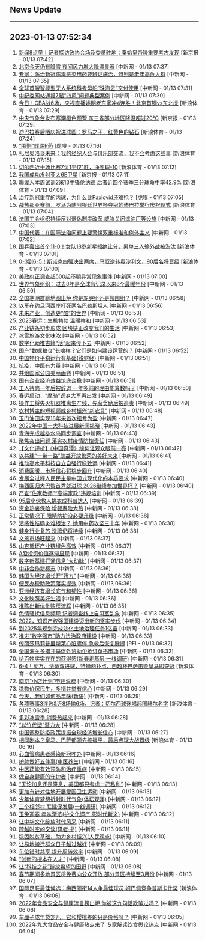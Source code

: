 ## News Update
---
2023-01-13 07:52:34
---
1. <a target="_blank" href="https://www.bjnews.com.cn/detail-167356585914152.html">新闻8点见丨记者探访政协会场及委员驻地；秦始皇帝陵重要考古发现</a> [新京报 - 01/13 07:42]
2. <a target="_blank" href="http://www.chinanews.com//sh/2023/01-13/9934087.shtml">北京今天仍有降雪 夜间风力增大降温显著</a> [中新网 - 01/13 07:37]
3. <a target="_blank" href="http://www.chinanews.com//sh/2023/01-13/9934085.shtml">专家：防治新冠病毒感染用药要辨证施治，特别是老年高危人群</a> [中新网 - 01/13 07:35]
4. <a target="_blank" href="http://www.chinanews.com//tp/hd2011/2023/01-13/1056503.shtml">全球首艘智能型无人系统科考母船“珠海云”交付使用</a> [中新网 - 01/13 07:31]
5. <a target="_blank" href="http://www.chinanews.com//gn/2023/01-13/9934083.shtml">中纪委网站通报7起“四风”问题典型案例</a> [中新网 - 01/13 07:30]
6. <a target="_blank" href="https://k.sina.cn/article_1685707867_6479dc5b001019tqp.html?from=sports&subch=cba">今日！CBA战6场，央视直播姚明老东家冲4连胜！北京首钢vs东北虎</a> [新浪体育 - 01/13 07:29]
7. <a target="_blank" href="https://www.bjnews.com.cn/detail-167356532414143.html">中央气象台发布寒潮橙色预警 东三省部分地区降温超过20℃</a> [新京报 - 01/13 07:29]
8. <a target="_blank" href="https://k.sina.cn/article_2018499075_784fda0302001kyf3.html?from=sports&subch=osport">迪巴拉赛后晒庆祝进球图：罗马之子，红黄色的钻石</a> [新浪体育 - 01/13 07:24]
9. <a target="_blank" href="https://www.huxiu.com/article/768443.html">“围剿”辉瑞P药</a> [虎嗅 - 01/13 07:16]
10. <a target="_blank" href="https://k.sina.cn/article_2018499075_784fda0302001kyeu.html?from=sports&subch=osport">扎尼奥洛谈未来：我的经纪人会与俱乐部交流，我不会考虑这些事</a> [新浪体育 - 01/13 07:15]
11. <a target="_blank" href="https://k.sina.cn/article_2018499075_784fda0302001kyer.html?from=sports&subch=osport">切尔西近十场比赛7负1平仅1胜，净胜球-10</a> [新浪体育 - 01/13 07:12]
12. <a target="_blank" href="https://www.bjnews.com.cn/detail-167356496714140.html">我国成功发射亚太6E卫星</a> [新京报 - 01/13 07:11]
13. <a target="_blank" href="https://k.sina.cn/article_7300843333_1b32a0745001012ece.html?from=sports&subch=nba">曝湖人本周试训2米13中锋伦纳德 后者近四个赛季三分球命中率42.9%</a> [新浪体育 - 01/13 07:09]
14. <a target="_blank" href="https://www.huxiu.com/article/768009.html">治疗新冠重症的丙球，为什么比Paxlovid还难抢？</a> [虎嗅 - 01/13 07:05]
15. <a target="_blank" href="https://k.sina.cn/article_2018499075_784fda0302001kyen.html?from=sports&subch=osport">战热那亚赛前，罗马为随阿根廷世界杯夺冠的迪巴拉举行庆祝仪式</a> [新浪体育 - 01/13 07:04]
16. <a target="_blank" href="http://www.chinanews.com//gj/2023/01-13/9934081.shtml">法国工会组织持续反对退休制度改革 威胁关闭炼油厂等设施</a> [中新网 - 01/13 07:03]
17. <a target="_blank" href="http://www.chinanews.com//gj/2023/01-13/9934080.shtml">中国代表：在国际法治问题上要警惕双重标准和例外主义</a> [中新网 - 01/13 07:02]
18. <a target="_blank" href="https://k.sina.cn/article_5559864694_14b64cd760010137uy.html?from=sports&subch=pingpang">国乒轰出首个11-0！女队18岁新星拒绝让分，男单三人输外战被淘汰</a> [新浪体育 - 01/13 07:01]
19. <a target="_blank" href="https://k.sina.cn/article_5559864694_14b64cd760010137ux.html?from=sports&subch=billiardball">0-3到6-5！斯诺克四强决出两席，马叔逆转奥沙利文，90后名将晋级</a> [新浪体育 - 01/13 07:00]
20. <a target="_blank" href="http://www.chinanews.com//gj/2023/01-13/9934079.shtml">美政府正调查超500起不明异常现象事件</a> [中新网 - 01/13 07:00]
21. <a target="_blank" href="http://www.chinanews.com//gj/2023/01-13/9934078.shtml">世界气象组织：过去8年是全球有记录以来8个最暖年份</a> [中新网 - 01/13 06:59]
22. <a target="_blank" href="http://www.chinanews.com//sh/2023/01-13/9934077.shtml">全国寒潮群聊地图出炉 你是冻哭组还是氛围组？</a> [中新网 - 01/13 06:58]
23. <a target="_blank" href="http://www.chinanews.com//gj/2023/01-13/9934076.shtml">以军在约旦河西岸打死两名巴勒斯坦人</a> [中新网 - 01/13 06:56]
24. <a target="_blank" href="http://www.chinanews.com//cj/2023/01-13/9934073.shtml">未来产业，创造更“酷”的世界</a> [中新网 - 01/13 06:53]
25. <a target="_blank" href="http://www.chinanews.com//sh/2023/01-13/9934074.shtml">2023春运：生机勃勃 温暖祥和</a> [中新网 - 01/13 06:53]
26. <a target="_blank" href="http://www.chinanews.com//cj/2023/01-13/9934072.shtml">产业链条初步形成 区块链正改变我们的生活</a> [中新网 - 01/13 06:53]
27. <a target="_blank" href="http://www.chinanews.com//cj/2023/01-13/9934070.shtml">冰雪旅游文化味浓</a> [中新网 - 01/13 06:52]
28. <a target="_blank" href="http://www.chinanews.com//cul/2023/01-13/9934069.shtml">数字化助推古籍“活”起来传下去</a> [中新网 - 01/13 06:52]
29. <a target="_blank" href="http://www.chinanews.com//cj/2023/01-13/9934071.shtml">国产“数据粮仓”长啥样？它们是如何建设运营的？</a> [中新网 - 01/13 06:52]
30. <a target="_blank" href="http://www.chinanews.com//cj/2023/01-13/9934066.shtml">中国物价平稳运行有基础(锐财经)</a> [中新网 - 01/13 06:51]
31. <a target="_blank" href="http://www.chinanews.com//sh/2023/01-13/9934067.shtml">抗疫，中医有力量</a> [中新网 - 01/13 06:51]
32. <a target="_blank" href="http://www.chinanews.com//sh/2023/01-13/9934068.shtml">共绘国家公园美丽画卷</a> [中新网 - 01/13 06:51]
33. <a target="_blank" href="http://www.chinanews.com//cj/2023/01-13/9934065.shtml">国有企业经济效益筑底企稳</a> [中新网 - 01/13 06:51]
34. <a target="_blank" href="http://www.chinanews.com//sh/2023/01-13/9934064.shtml">工人待岗一年后被辞退 一年多前的理由能算数吗？</a> [中新网 - 01/13 06:50]
35. <a target="_blank" href="http://www.chinanews.com//sh/2023/01-13/9934063.shtml">春运启动，“摩骑”返乡大军再出发</a> [中新网 - 01/13 06:49]
36. <a target="_blank" href="http://www.chinanews.com//sh/2023/01-13/9934062.shtml">操作工将失火机器推离生产线，先获奖励后被追责</a> [中新网 - 01/13 06:49]
37. <a target="_blank" href="http://www.chinanews.com//cj/2023/01-13/9934061.shtml">农村博主的短视频成乡村振兴“新农具”</a> [中新网 - 01/13 06:48]
38. <a target="_blank" href="http://www.chinanews.com//cj/2023/01-13/9934060.shtml">玉门油田实现18年来首次扭亏为盈</a> [中新网 - 01/13 06:47]
39. <a target="_blank" href="http://www.chinanews.com//cj/2023/01-13/9934057.shtml">2022年中国十大科技进展新闻揭晓</a> [中新网 - 01/13 06:43]
40. <a target="_blank" href="http://www.chinanews.com//sh/2023/01-13/9934058.shtml">青海完成越冬水鸟同步调查</a> [中新网 - 01/13 06:43]
41. <a target="_blank" href="http://www.chinanews.com//sh/2023/01-13/9934059.shtml">聚焦突出问题 落实农村疫情防控责任</a> [中新网 - 01/13 06:43]
42. <a target="_blank" href="http://www.chinanews.com//cul/2023/01-13/9934056.shtml">【文化评析】《中国奇谭》缘何让观众眼前一亮</a> [中新网 - 01/13 06:42]
43. <a target="_blank" href="http://www.chinanews.com//gn/2023/01-13/9934054.shtml">以共建“一带一路”助益开放繁荣的美好未来</a> [中新网 - 01/13 06:41]
44. <a target="_blank" href="http://www.chinanews.com//cj/2023/01-13/9934055.shtml">推动高水平科技自立自强行稳致远</a> [中新网 - 01/13 06:41]
45. <a target="_blank" href="http://www.chinanews.com//cj/2023/01-13/9934053.shtml">消费回暖，市场信心将稳步回升</a> [中新网 - 01/13 06:40]
46. <a target="_blank" href="http://www.chinanews.com//gn/2023/01-13/9934052.shtml">发展全过程人民民主是中国式现代化的本质要求</a> [中新网 - 01/13 06:40]
47. <a target="_blank" href="http://www.chinanews.com//ty/2023/01-13/9934051.shtml">梅西回归大巴黎首秀就进球 2026继续参加世界杯？</a> [中新网 - 01/13 06:40]
48. <a target="_blank" href="http://www.chinanews.com//sh/2023/01-13/9934049.shtml">严查“住家教师”“高端家政”违规培训</a> [中新网 - 01/13 06:39]
49. <a target="_blank" href="http://www.chinanews.com//sh/2023/01-13/9934050.shtml">95后小伙教人挑衣成科普达人</a> [中新网 - 01/13 06:39]
50. <a target="_blank" href="http://www.chinanews.com//cj/2023/01-13/9934048.shtml">资金热衷保险 增额寿险大热</a> [中新网 - 01/13 06:38]
51. <a target="_blank" href="http://www.chinanews.com//sh/2023/01-13/9934047.shtml">正常情况下 眼睛防护没必要升级</a> [中新网 - 01/13 06:38]
52. <a target="_blank" href="http://www.chinanews.com//sh/2023/01-13/9934046.shtml">溃疡性结肠炎难根治？ 她用中药攻坚三十年</a> [中新网 - 01/13 06:38]
53. <a target="_blank" href="http://www.chinanews.com//ty/2023/01-13/9934045.shtml">健身行业复苏 洗牌仍将持续</a> [中新网 - 01/13 06:38]
54. <a target="_blank" href="http://www.chinanews.com//cul/2023/01-13/9934044.shtml">文旅市场旺起来</a> [中新网 - 01/13 06:37]
55. <a target="_blank" href="http://www.chinanews.com//cj/2023/01-13/9934042.shtml">山杏循环产业链绿色高效</a> [中新网 - 01/13 06:37]
56. <a target="_blank" href="http://www.chinanews.com//cj/2023/01-13/9934041.shtml">A股投资价值逐渐显现</a> [中新网 - 01/13 06:37]
57. <a target="_blank" href="http://www.chinanews.com//cj/2023/01-13/9934043.shtml">数字新基建打通信息“大动脉”</a> [中新网 - 01/13 06:37]
58. <a target="_blank" href="http://www.chinanews.com//gn/2023/01-13/9934037.shtml">中非合作新标志</a> [中新网 - 01/13 06:36]
59. <a target="_blank" href="http://www.chinanews.com//gj/2023/01-13/9934036.shtml">韩国为经济增长开“药方”</a> [中新网 - 01/13 06:36]
60. <a target="_blank" href="http://www.chinanews.com//cj/2023/01-13/9934040.shtml">便民办税助政策落实提效</a> [中新网 - 01/13 06:36]
61. <a target="_blank" href="http://www.chinanews.com//cj/2023/01-13/9934038.shtml">亚洲经济有增长底气和韧性</a> [中新网 - 01/13 06:36]
62. <a target="_blank" href="http://www.chinanews.com//cul/2023/01-13/9934039.shtml">文化映照美好生活</a> [中新网 - 01/13 06:36]
63. <a target="_blank" href="http://www.chinanews.com//cj/2023/01-13/9934035.shtml">推陈出新优化购房流程</a> [中新网 - 01/13 06:35]
64. <a target="_blank" href="http://www.chinanews.com//sh/2023/01-13/9934034.shtml">色情骚扰信息频现 记者调查线上自习室乱象</a> [中新网 - 01/13 06:35]
65. <a target="_blank" href="http://www.chinanews.com//gn/2023/01-13/9934033.shtml">2022，知识产权强国建设迈出新的坚实步伐</a> [中新网 - 01/13 06:34]
66. <a target="_blank" href="http://www.chinanews.com//gn/2023/01-13/9934032.shtml">到2025年规划完成沙化土地治理任务1亿亩</a> [中新网 - 01/13 06:33]
67. <a target="_blank" href="http://www.chinanews.com//gn/2023/01-13/9934031.shtml">推进“数字强市”助力法治政府建设</a> [中新网 - 01/13 06:33]
68. <a target="_blank" href="https://www.rfi.fr/cn/%E5%9B%BD%E9%99%85%E6%8A%A5%E9%81%93/20230112-%E6%AC%A7%E7%9B%9F%E5%8D%81%E4%BD%99%E4%BD%8D%E9%AB%98%E5%AE%982-2%E8%AE%BF%E5%9F%BA%E8%BE%85">传丽莎玛莉普里斯莱心脏骤停 急救后恢复脉搏</a> [RFI - 01/13 06:32]
69. <a target="_blank" href="http://www.chinanews.com//cj/2023/01-13/9934030.shtml">全国海关多措并举促外贸助企抢订单拓市场</a> [中新网 - 01/13 06:32]
70. <a target="_blank" href="http://www.chinanews.com//sh/2023/01-13/9934029.shtml">给百姓实实在在的获得感(新春走基层·一线调研)</a> [中新网 - 01/13 06:31]
71. <a target="_blank" href="https://k.sina.cn/article_1436416680_559dfaa8001015rr9.html?from=sports&subch=global">6-4！莱万、法蒂双进球，特狮两扑点，西超杯巴萨击败皇马即夺冠</a> [新浪体育 - 01/13 06:30]
72. <a target="_blank" href="http://www.chinanews.com//cj/2023/01-13/9934028.shtml">南京“小店计划”带旺消费</a> [中新网 - 01/13 06:30]
73. <a target="_blank" href="http://www.chinanews.com//cj/2023/01-13/9934027.shtml">稳物价保民生，多措并举有信心</a> [中新网 - 01/13 06:29]
74. <a target="_blank" href="http://www.chinanews.com//sh/2023/01-13/9934026.shtml">今天，我们如何品年味(新语)</a> [中新网 - 01/13 06:29]
75. <a target="_blank" href="https://k.sina.cn/article_2018499075_784fda0302001kye1.html?from=sports&subch=osport">各项赛事3连败&近8场输6场，记者：切尔西球迷唱起图赫尔名字</a> [新浪体育 - 01/13 06:28]
76. <a target="_blank" href="http://www.chinanews.com//ty/2023/01-13/9934025.shtml">多彩冰雪季 消费热起来</a> [中新网 - 01/13 06:28]
77. <a target="_blank" href="http://www.chinanews.com//cj/2023/01-13/9934024.shtml">“以竹代塑”潜力大</a> [中新网 - 01/13 06:28]
78. <a target="_blank" href="http://www.chinanews.com//gn/2023/01-13/9934023.shtml">中国调整防疫政策提振全球经济增长信心</a> [中新网 - 01/13 06:27]
79. <a target="_blank" href="https://k.sina.cn/article_2018499075_784fda0302001kydr.html?from=sports&subch=osport">相同剧本？皇马、巴萨都领先被扳平，最后点球大战晋级</a> [新浪体育 - 01/13 06:16]
80. <a target="_blank" href="http://www.chinanews.com//sh/2023/01-13/9934021.shtml">心血管病患者感染新冠咋办</a> [中新网 - 01/13 06:16]
81. <a target="_blank" href="http://www.chinanews.com//sh/2023/01-13/9934022.shtml">护肺做好五件事(中医养生)</a> [中新网 - 01/13 06:16]
82. <a target="_blank" href="http://www.chinanews.com//sh/2023/01-13/9934020.shtml">中医药能有效预防和治疗重症</a> [中新网 - 01/13 06:15]
83. <a target="_blank" href="http://www.chinanews.com//sh/2023/01-13/9934019.shtml">做自身健康的守护者</a> [中新网 - 01/13 06:14]
84. <a target="_blank" href="http://www.chinanews.com//gj/2023/01-13/9934017.shtml">“无论加息还是降息，美国都只考虑一己私利”</a> [中新网 - 01/13 06:13]
85. <a target="_blank" href="http://www.chinanews.com//sh/2023/01-13/9934018.shtml">更加有针对性地开展爱国卫生运动</a> [中新网 - 01/13 06:13]
86. <a target="_blank" href="http://www.chinanews.com//ty/2023/01-13/9934014.shtml">少年体育梦想折射时代气象(体坛观澜)</a> [中新网 - 01/13 06:12]
87. <a target="_blank" href="http://www.chinanews.com//sh/2023/01-13/9934015.shtml">三个相邻村 联建促发展(一线调研)</a> [中新网 - 01/13 06:12]
88. <a target="_blank" href="http://www.chinanews.com//cul/2023/01-13/9934016.shtml">玉兔迎春 年味渐浓(护文化遗产 彰时代新义)</a> [中新网 - 01/13 06:12]
89. <a target="_blank" href="http://www.chinanews.com//cul/2023/01-13/9934013.shtml">让中华文化绽放时代风采</a> [中新网 - 01/13 06:11]
90. <a target="_blank" href="http://www.chinanews.com//cul/2023/01-13/9934012.shtml">跨越时空的交谈(译者·书)</a> [中新网 - 01/13 06:11]
91. <a target="_blank" href="http://www.chinanews.com//gn/2023/01-13/9934010.shtml">稳固脱贫基础，助力乡村振兴(人民观点)</a> [中新网 - 01/13 06:10]
92. <a target="_blank" href="http://www.chinanews.com//sh/2023/01-13/9934009.shtml">让易地搬迁群众日子越过越好</a> [中新网 - 01/13 06:09]
93. <a target="_blank" href="http://www.chinanews.com//sh/2023/01-13/9934008.shtml">车位错时共享 提升周转效率</a> [中新网 - 01/13 06:09]
94. <a target="_blank" href="http://www.chinanews.com//sh/2023/01-13/9934007.shtml">“创新的根本在人才”</a> [中新网 - 01/13 06:08]
95. <a target="_blank" href="http://www.chinanews.com//gn/2023/01-13/9934006.shtml">让“科技之花”绽放希望的田野</a> [中新网 - 01/13 06:08]
96. <a target="_blank" href="http://www.chinanews.com//sh/2023/01-13/9934005.shtml">春节期间多地景区将免费向公众开放 部分景区持续至3月份</a> [中新网 - 01/13 06:07]
97. <a target="_blank" href="https://k.sina.cn/article_6507359464_183de6ce8020015b57.html?from=sports&subch=osport">国际足联最佳候选：梅西领衔14人争最佳球员 姆巴佩竞争普斯卡什奖</a> [新浪体育 - 01/13 06:06]
98. <a target="_blank" href="http://www.chinanews.com//sh/2023/01-13/9934004.shtml">2022年食品安全与健康流言榜出炉 你被这九句话欺骗过吗？</a> [中新网 - 01/13 06:06]
99. <a target="_blank" href="http://www.chinanews.com//sh/2023/01-13/9934003.shtml">车厘子成年货宠儿，它和樱桃差的只是价格吗？</a> [中新网 - 01/13 06:05]
100. <a target="_blank" href="http://www.chinanews.com//sh/2023/01-13/9934002.shtml">2022年九大食品安全与健康热点来了 专家解读饮食舆论热点</a> [中新网 - 01/13 06:04]
